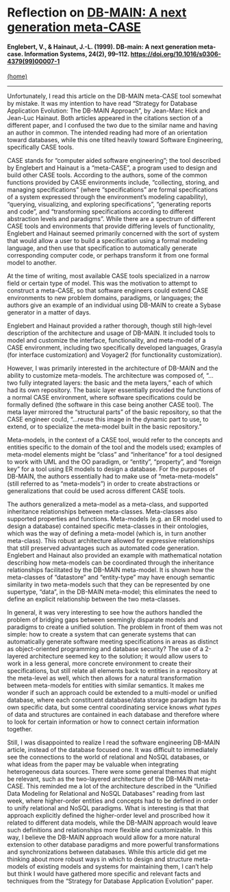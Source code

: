 # Reflection on [DB-MAIN: A next generation meta-CASE](https://www-sciencedirect-com.proxybz.lib.montana.edu/science/article/pii/S0306437999000071)

#### Englebert, V., & Hainaut, J.-L. (1999). DB-main: A next generation meta-case. Information Systems, 24(2), 99–112. https://doi.org/10.1016/s0306-4379(99)00007-1 

[(home)](https://beqpolk1.github.io/csci-592-spring2022/)

---

Unfortunately, I read this article on the DB-MAIN meta-CASE tool somewhat by mistake. It was my intention to have read “Strategy for Database Application Evolution: The DB-MAIN Approach”, by Jean-Marc Hick and Jean-Luc Hainaut. Both articles appeared in the citations section of a different paper, and I confused the two due to the similar name and having an author in common. The intended reading had more of an orientation toward databases, while this one tilted heavily toward Software Engineering, specifically CASE tools.

CASE stands for “computer aided software engineering”; the tool described by Englebert and Hainaut is a “meta-CASE”, a program used to design and build other CASE tools. According to the authors, some of the common functions provided by CASE environments include, “collecting, storing, and managing specifications” (where “specifications” are formal specifications of a system expressed through the environment’s modeling capability), “querying, visualizing, and exploring specifications”, “generating reports and code”, and “transforming specifications according to different abstraction levels and paradigms”. While there are a spectrum of different CASE tools and environments that provide differing levels of functionality, Englebert and Hainaut seemed primarily concerned with the sort of system that would allow a user to build a specification using a formal modeling language, and then use that specification to automatically generate corresponding computer code, or perhaps transform it from one formal model to another.

At the time of writing, most available CASE tools specialized in a narrow field or certain type of model. This was the motivation to attempt to construct a meta-CASE, so that software engineers could extend CASE environments to new problem domains, paradigms, or languages; the authors give an example of an individual using DB-MAIN to create a Sybase generator in a matter of days.

Englebert and Hainaut provided a rather thorough, though still high-level description of the architecture and usage of DB-MAIN. It included tools to model and customize the interface, functionality, and meta-model of a CASE environment, including two specifically developed languages, Grasyla (for interface customization) and Voyager2 (for functionality customization).

However, I was primarily interested in the architecture of DB-MAIN and the ability to customize meta-models. The architecture was composed of, “…two fully integrated layers: the basic and the meta layers,” each of which had its own repository. The basic layer essentially provided the functions of a normal CASE environment, where software specifications could be formally defined (the software in this case being another CASE tool). The meta layer mirrored the “structural parts” of the basic repository, so that the CASE engineer could, “…reuse this image in the dynamic part to use, to extend, or to specialize the meta-model built in the basic repository.”

Meta-models, in the context of a CASE tool, would refer to the concepts and entities specific to the domain of the tool and the models used; examples of meta-model elements might be “class” and “inheritance” for a tool designed to work with UML and the OO paradigm, or “entity”, “property”, and “foreign key” for a tool using ER models to design a database. For the purposes of DB-MAIN, the authors essentially had to make use of “meta-meta-models” (still referred to as “meta-models”) in order to create abstractions or generalizations that could be used across different CASE tools.

The authors generalized a meta-model as a meta-class, and supported inheritance relationships between meta-classes. Meta-classes also supported properties and functions. Meta-models (e.g. an ER model used to design a database) contained specific meta-classes in their ontologies, which was the way of defining a meta-model (which is, in turn another meta-class). This robust architecture allowed for expressive relationships that still preserved advantages such as automated code generation. Englebert and Hainaut also provided an example with mathematical notation describing how meta-models can be coordinated through the inheritance relationships facilitated by the DB-MAIN meta-model. It is shown how the meta-classes of “datastore” and “entity-type” may have enough semantic similarity in two meta-models such that they can be represented by one supertype, “data”, in the DB-MAIN meta-model; this eliminates the need to define an explicit relationship between the two meta-classes.

In general, it was very interesting to see how the authors handled the problem of bridging gaps between seemingly disparate models and paradigms to create a unified solution. The problem in front of them was not simple: how to create a system that can generate systems that can automatically generate software meeting specifications in areas as distinct as object-oriented programming and database security? The use of a 2-layered architecture seemed key to the solution; it would allow users to work in a less general, more concrete environment to create their specifications, but still relate all elements back to entities in a repository at the meta-level as well, which then allows for a natural transformation between meta-models for entities with similar semantics. It makes me wonder if such an approach could be extended to a multi-model or unified database, where each constituent database/data storage paradigm has its own specific data, but some central coordinating service knows *what types* of data and structures are contained in each database and therefore where to look for certain information or how to connect certain information together.

Still, I was disappointed to realize I read the software engineering DB-MAIN article, instead of the database focused one. It was difficult to immediately see the connections to the world of relational and NoSQL databases, or what ideas from the paper may be valuable when integrating heterogeneous data sources. There were some general themes that might be relevant, such as the two-layered architecture of the DB-MAIN meta-CASE. This reminded me a lot of the architecture described in the “Unified Data Modeling for Relational and NoSQL Databases” reading from last week, where higher-order entities and concepts had to be defined in order to unify relational and NoSQL paradigms. What is interesting is that that approach explicitly defined the higher-order level and proscribed how it related to different data models, while the DB-MAIN approach would leave such definitions and relationships more flexible and customizable. In this way, I believe the DB-MAIN approach would allow for a more natural extension to other database paradigms and more powerful transformations and synchronizations between databases. While this article did get me thinking about more robust ways in which to design and structure meta-models of existing models and systems for maintaining them, I can’t help but think I would have gathered more specific and relevant facts and techniques from the “Strategy for Database Application Evolution” paper.
